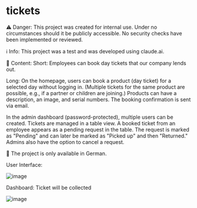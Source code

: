 # tickets

⚠️ Danger:
This project was created for internal use. Under no circumstances should it be publicly accessible. No security checks have been implemented or reviewed.

ℹ️ Info:
This project was a test and was developed using claude.ai.

📌 Content:
Short:
Employees can book day tickets that our company lends out.

Long:
On the homepage, users can book a product (day ticket) for a selected day without logging in. (Multiple tickets for the same product are possible, e.g., if a partner or children are joining.)
Products can have a description, an image, and serial numbers.
The booking confirmation is sent via email.

In the admin dashboard (password-protected), multiple users can be created.
Tickets are managed in a table view.
A booked ticket from an employee appears as a pending request in the table.
The request is marked as "Pending" and can later be marked as "Picked up" and then "Returned."
Admins also have the option to cancel a request.

🛑 The project is only available in German.


User Interface:

![image](https://github.com/user-attachments/assets/69301353-4788-47f5-b7f0-c4fd645f6644)


Dashboard: Ticket will be collected

![image](https://github.com/user-attachments/assets/f913dd8c-5bb0-4dcf-8d19-33cbd969eec5)

